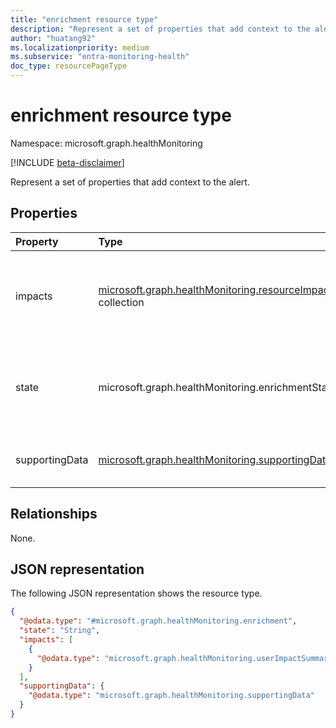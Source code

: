 ```yaml
---
title: "enrichment resource type"
description: "Represent a set of properties that add context to the alert."
author: "huatang92"
ms.localizationpriority: medium
ms.subservice: "entra-monitoring-health"
doc_type: resourcePageType
---
```


# enrichment resource type

Namespace: microsoft.graph.healthMonitoring

[!INCLUDE [beta-disclaimer](../../includes/beta-disclaimer.md)]

Represent a set of properties that add context to the alert.

## Properties
|Property|Type|Description|
|:---|:---|:---|
|impacts|[microsoft.graph.healthMonitoring.resourceImpactSummary](../resources/healthmonitoring-resourceimpactsummary.md) collection|A collection of resourceImpactSummary that gives a high level view of what kind of resources were impacted and to what degree.|
|state|microsoft.graph.healthMonitoring.enrichmentState|Indicates if the alert has been enriched with additional data. The possible values are: `none`, `inProgress`, `enriched`, `unknownFutureValue`.|
|supportingData|[microsoft.graph.healthMonitoring.supportingData](../resources/healthmonitoring-supportingdata.md)|A collection of supportingData locations that can be queried for debugging the alert.|

## Relationships
None.

## JSON representation
The following JSON representation shows the resource type.
<!-- {
  "blockType": "resource",
  "@odata.type": "microsoft.graph.healthMonitoring.enrichment"
}
-->
``` json
{
  "@odata.type": "#microsoft.graph.healthMonitoring.enrichment",
  "state": "String",
  "impacts": [
    {
      "@odata.type": "microsoft.graph.healthMonitoring.userImpactSummary"
    }
  ],
  "supportingData": {
    "@odata.type": "microsoft.graph.healthMonitoring.supportingData"
  }
}
```

